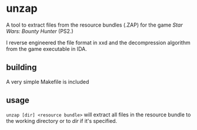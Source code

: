 # unzap
A tool to extract files from the resource bundles (.ZAP) for the game _Star Wars: Bounty Hunter_ (PS2.)

I reverse engineered the file format in xxd and the decompression algorithm from the game executable in IDA.

## building
A very simple Makefile is included

## usage
`unzap [dir] <resource bundle>` will extract all files in the resource bundle to the working directory or to _dir_ if it's specified.
